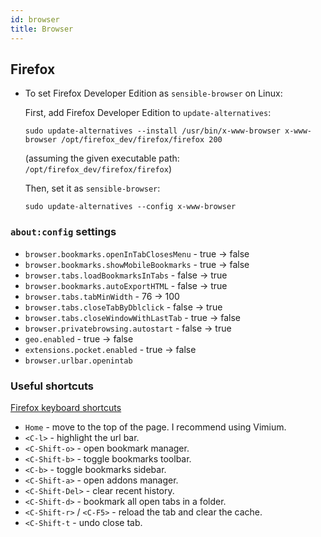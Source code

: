 ```yaml
---
id: browser
title: Browser
---
```


## Firefox

- To set Firefox Developer Edition as `sensible-browser` on Linux:

  First, add Firefox Developer Edition to `update-alternatives`:

  ```
  sudo update-alternatives --install /usr/bin/x-www-browser x-www-browser /opt/firefox_dev/firefox/firefox 200
  ```

  (assuming the given executable path: `/opt/firefox_dev/firefox/firefox`)

  Then, set it as `sensible-browser`:

  ```
  sudo update-alternatives --config x-www-browser
  ```

### `about:config` settings

- `browser.bookmarks.openInTabClosesMenu` - true -> false
- `browser.bookmarks.showMobileBookmarks` - true -> false
- `browser.tabs.loadBookmarksInTabs` - false -> true
- `browser.bookmarks.autoExportHTML` - false -> true
- `browser.tabs.tabMinWidth` - 76 -> 100
- `browser.tabs.closeTabByDblclick` - false -> true
- `browser.tabs.closeWindowWithLastTab` - true -> false
- `browser.privatebrowsing.autostart` - false -> true
- `geo.enabled` - true -> false
- `extensions.pocket.enabled` - true -> false
- `browser.urlbar.openintab`

### Useful shortcuts

[Firefox keyboard shortcuts](https://support.mozilla.org/en-US/kb/keyboard-shortcuts-perform-firefox-tasks-quickly)

- `Home` - move to the top of the page. I recommend using Vimium.
- `<C-l>` - highlight the url bar.
- `<C-Shift-o>` - open bookmark manager.
- `<C-Shift-b>` - toggle bookmarks toolbar.
- `<C-b>` - toggle bookmarks sidebar.
- `<C-Shift-a>` - open addons manager.
- `<C-Shift-Del>` - clear recent history.
- `<C-Shift-d>` - bookmark all open tabs in a folder.
- `<C-Shift-r>` / `<C-F5>` - reload the tab and clear the cache.
- `<C-Shift-t` - undo close tab.
